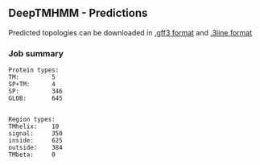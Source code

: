 ## DeepTMHMM - Predictions
Predicted topologies can be downloaded in [.gff3 format](TMRs.gff3) and [.3line format](predicted_topologies.3line)
### Job summary
```
Protein types:
TM:			5
SP+TM:		4
SP:			346
GLOB:		645


Region types:
TMhelix:	10
signal:		350
inside:		625
outside:	384
TMbeta:		0
```
